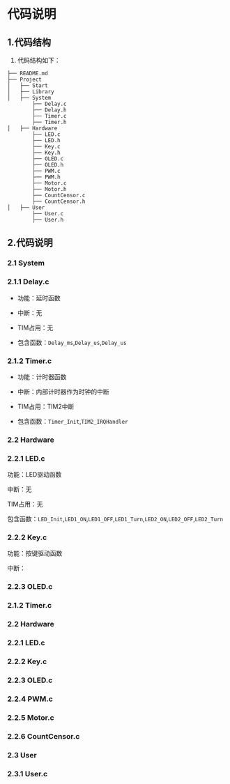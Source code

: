 # 代码说明

## 1.代码结构

1. 代码结构如下：

```
├── README.md
├── Project
│   ├── Start
│   ├── Library
│   ├── System
        ├── Delay.c
        ├── Delay.h
        ├── Timer.c
        ├── Timer.h
│   ├── Hardware
        ├── LED.c
        ├── LED.h
        ├── Key.c
        ├── Key.h
        ├── OLED.c
        ├── OLED.h
        ├── PWM.c
        ├── PWM.h
        ├── Motor.c
        ├── Motor.h
        ├── CountCensor.c
        ├── CountCensor.h
│   ├── User
        ├── User.c
        ├── User.h

```
## 2.代码说明


### 2.1 System

### 2.1.1 Delay.c


- 功能：延时函数

- 中断：无

- TIM占用：无

- 包含函数：`Delay_ms`,`Delay_us`,`Delay_us`

### 2.1.2 Timer.c

- 功能：计时器函数

- 中断：内部计时器作为时钟的中断

- TIM占用：TIM2中断

- 包含函数：`Timer_Init`,`TIM2_IRQHandler`

### 2.2 Hardware

### 2.2.1 LED.c

功能：LED驱动函数

中断：无

TIM占用：无

包含函数：`LED_Init`,`LED1_ON`,`LED1_OFF`,`LED1_Turn`,`LED2_ON`,`LED2_OFF`,`LED2_Turn`

### 2.2.2 Key.c

功能：按键驱动函数

中断：

### 2.2.3 OLED.c

        

### 2.1.2 Timer.c

### 2.2 Hardware

### 2.2.1 LED.c

### 2.2.2 Key.c

### 2.2.3 OLED.c

### 2.2.4 PWM.c

### 2.2.5 Motor.c

### 2.2.6 CountCensor.c

### 2.3 User

### 2.3.1 User.c

